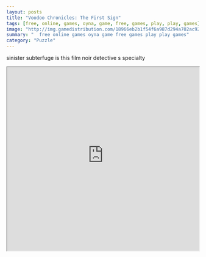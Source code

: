 ```yaml
---
layout: posts
title: "Voodoo Chronicles: The First Sign"
tags: [free, online, games, oyna, game, free, games, play, play, games]
image: "http://img.gamedistribution.com/18966eb2b1f54f6a987d294a702ac925.jpg"
summary: "  free online games oyna game free games play play games"
category: "Puzzle"
---
```


sinister subterfuge is this film noir detective s specialty

<iframe width="100%" height="480px;" src="http://flash.gamedistribution.com?game=18966eb2b1f54f6a987d294a702ac925"></iframe>